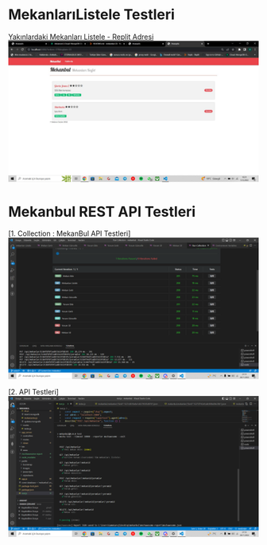 # MekanlarıListele Testleri

[Yakınlardaki Mekanları Listele - Replit Adresi](https://mekanbul-3.sedanurceylan.repl.co/?enlem=37&boylam=35)
![Yakınlardaki Mekanları Listele - Replit Adresi](./resimler/mekanlistelee.jpg)





# Mekanbul REST API Testleri


[1. Collection : MekanBul API Testleri]
![1. Collection : MekanBul API Testleri](./resimler/CollectionApiTest.png)

[2. API Testleri]
![2. API Testleri](./resimler/ApiTest.png)


